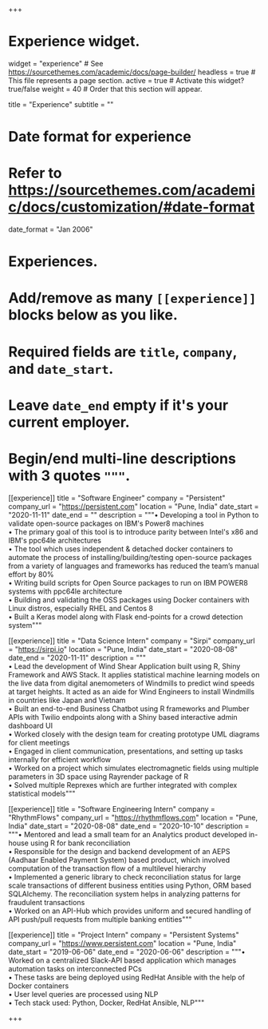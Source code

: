 +++
# Experience widget.
widget = "experience"  # See https://sourcethemes.com/academic/docs/page-builder/
headless = true  # This file represents a page section.
active = true  # Activate this widget? true/false
weight = 40  # Order that this section will appear.

title = "Experience"
subtitle = ""

# Date format for experience
#   Refer to https://sourcethemes.com/academic/docs/customization/#date-format
date_format = "Jan 2006"

# Experiences.
#   Add/remove as many `[[experience]]` blocks below as you like.
#   Required fields are `title`, `company`, and `date_start`.
#   Leave `date_end` empty if it's your current employer.
#   Begin/end multi-line descriptions with 3 quotes `"""`.

[[experience]]
  title = "Software Engineer"
  company = "Persistent"
  company_url = "https://persistent.com"
  location = "Pune, India"
  date_start = "2020-11-11"
  date_end = ""
  description = """• Developing a tool in Python to validate open-source packages on IBM's Power8 machines  
  • The primary goal of this tool is to introduce parity between Intel's x86 and IBM's ppc64le architectures  
  • The tool which uses independent & detached docker containers to automate the process of installing/building/testing open-source packages from a variety of languages and frameworks has reduced the team’s manual effort by 80%  
  • Writing build scripts for Open Source packages to run on IBM POWER8 systems with ppc64le architecture  
  • Building and validating the OSS packages using Docker containers with Linux distros, especially RHEL and Centos 8  
  • Built a Keras model along with Flask end-points for a crowd detection system"""
  
[[experience]]
  title = "Data Science Intern"
  company = "Sirpi"
  company_url = "https://sirpi.io"
  location = "Pune, India"
  date_start = "2020-08-08"
  date_end = "2020-11-11"
  description = """  
  •  Lead the development of Wind Shear Application built using R, Shiny Framework and AWS Stack. It applies statistical machine learning models on the live data from digital anemometers of Windmills to predict wind speeds at target heights. It acted as an aide for Wind Engineers to install Windmills in countries like Japan and Vietnam    
  •  Built an end-to-end Business Chatbot using R frameworks and Plumber APIs with Twilio endpoints along with a Shiny based interactive admin dashboard UI  
  • Worked closely with the design team for creating prototype UML diagrams for client meetings  
  • Engaged in client communication, presentations, and setting up tasks internally for efficient workflow  
  •  Worked on a project which simulates electromagnetic fields using multiple parameters in 3D space using Rayrender package of R  
  •  Solved multiple Reprexes which are further integrated with complex statistical models"""
  
[[experience]]
  title = "Software Engineering Intern"
  company = "RhythmFlows"
  company_url = "https://rhythmflows.com"
  location = "Pune, India"
  date_start = "2020-08-08"
  date_end = "2020-10-10"
  description = """• Mentored and lead a small team for an Analytics product developed in-house using R for bank reconciliation  
  • Responsible for the design and backend development of an AEPS (Aadhaar Enabled Payment System) based product, which involved computation of the transaction flow of a multilevel hierarchy  
  • Implemented a generic library to check reconciliation status for large scale transactions of different business entities using Python, ORM based SQLAlchemy. The reconciliation system helps in analyzing patterns for fraudulent transactions  
  • Worked on an API-Hub which provides uniform and secured handling of API push/pull requests from multiple banking entities"""

[[experience]]
  title = "Project Intern"
  company = "Persistent Systems"
  company_url = "https://www.persistent.com"
  location = "Pune, India"
  date_start = "2019-06-06"
  date_end = "2020-06-06"
  description = """• Worked on a centralized Slack-API based application which manages automation tasks on interconnected PCs  
  • These tasks are being deployed using RedHat Ansible with the help of Docker containers  
  • User level queries are processed using NLP  
  • Tech stack used: Python, Docker, RedHat Ansible, NLP"""


+++

